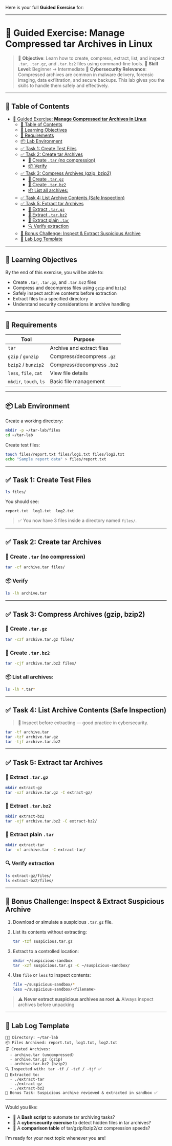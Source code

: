 Here is your full **Guided Exercise** for:

---

# 🎯 Guided Exercise: **Manage Compressed tar Archives in Linux**

> 🧰 **Objective**: Learn how to create, compress, extract, list, and inspect `.tar`, `.tar.gz`, and `.tar.bz2` files using command-line tools.
> 🧠 **Skill Level**: Beginner → Intermediate
> 🔐 **Cybersecurity Relevance**: Compressed archives are common in malware delivery, forensic imaging, data exfiltration, and secure backups. This lab gives you the skills to handle them safely and effectively.

---

## 🧭 Table of Contents

- [🎯 Guided Exercise: **Manage Compressed tar Archives in Linux**](#-guided-exercise-manage-compressed-tar-archives-in-linux)
  - [🧭 Table of Contents](#-table-of-contents)
  - [📘 Learning Objectives](#-learning-objectives)
  - [🧰 Requirements](#-requirements)
  - [📦 Lab Environment](#-lab-environment)
  - [✅ Task 1: Create Test Files](#-task-1-create-test-files)
  - [✅ Task 2: Create tar Archives](#-task-2-create-tar-archives)
    - [🔧 Create `.tar` (no compression)](#-create-tar-no-compression)
    - [📦 Verify](#-verify)
  - [✅ Task 3: Compress Archives (gzip, bzip2)](#-task-3-compress-archives-gzip-bzip2)
    - [🔧 Create `.tar.gz`](#-create-targz)
    - [🔧 Create `.tar.bz2`](#-create-tarbz2)
    - [📦 List all archives:](#-list-all-archives)
  - [✅ Task 4: List Archive Contents (Safe Inspection)](#-task-4-list-archive-contents-safe-inspection)
  - [✅ Task 5: Extract tar Archives](#-task-5-extract-tar-archives)
    - [📂 Extract `.tar.gz`](#-extract-targz)
    - [📂 Extract `.tar.bz2`](#-extract-tarbz2)
    - [📂 Extract plain `.tar`](#-extract-plain-tar)
    - [🔍 Verify extraction](#-verify-extraction)
  - [🧪 Bonus Challenge: Inspect \& Extract Suspicious Archive](#-bonus-challenge-inspect--extract-suspicious-archive)
  - [📝 Lab Log Template](#-lab-log-template)

---

## 📘 Learning Objectives

By the end of this exercise, you will be able to:

* Create `.tar`, `.tar.gz`, and `.tar.bz2` files
* Compress and decompress files using `gzip` and `bzip2`
* Safely inspect archive contents before extraction
* Extract files to a specified directory
* Understand security considerations in archive handling

---

## 🧰 Requirements

| Tool                   | Purpose                    |
| ---------------------- | -------------------------- |
| `tar`                  | Archive and extract files  |
| `gzip` / `gunzip`      | Compress/decompress `.gz`  |
| `bzip2` / `bunzip2`    | Compress/decompress `.bz2` |
| `less`, `file`, `cat`  | View file details          |
| `mkdir`, `touch`, `ls` | Basic file management      |

---

## 📦 Lab Environment

Create a working directory:

```bash
mkdir -p ~/tar-lab/files
cd ~/tar-lab
```

Create test files:

```bash
touch files/report.txt files/log1.txt files/log2.txt
echo "Sample report data" > files/report.txt
```

---

## ✅ Task 1: Create Test Files

```bash
ls files/
```

You should see:

```
report.txt  log1.txt  log2.txt
```

> ✅ You now have 3 files inside a directory named `files/`.

---

## ✅ Task 2: Create tar Archives

### 🔧 Create `.tar` (no compression)

```bash
tar -cf archive.tar files/
```

### 📦 Verify

```bash
ls -lh archive.tar
```

---

## ✅ Task 3: Compress Archives (gzip, bzip2)

### 🔧 Create `.tar.gz`

```bash
tar -czf archive.tar.gz files/
```

### 🔧 Create `.tar.bz2`

```bash
tar -cjf archive.tar.bz2 files/
```

### 📦 List all archives:

```bash
ls -lh *.tar*
```

---

## ✅ Task 4: List Archive Contents (Safe Inspection)

> 🔐 Inspect before extracting — good practice in cybersecurity.

```bash
tar -tf archive.tar
tar -tzf archive.tar.gz
tar -tjf archive.tar.bz2
```

---

## ✅ Task 5: Extract tar Archives

### 📂 Extract `.tar.gz`

```bash
mkdir extract-gz
tar -xzf archive.tar.gz -C extract-gz/
```

### 📂 Extract `.tar.bz2`

```bash
mkdir extract-bz2
tar -xjf archive.tar.bz2 -C extract-bz2/
```

### 📂 Extract plain `.tar`

```bash
mkdir extract-tar
tar -xf archive.tar -C extract-tar/
```

### 🔍 Verify extraction

```bash
ls extract-gz/files/
ls extract-bz2/files/
```

---

## 🧪 Bonus Challenge: Inspect & Extract Suspicious Archive

1. Download or simulate a suspicious `.tar.gz` file.
2. List its contents without extracting:

   ```bash
   tar -tzf suspicious.tar.gz
   ```
3. Extract to a controlled location:

   ```bash
   mkdir ~/suspicious-sandbox
   tar -xzf suspicious.tar.gz -C ~/suspicious-sandbox/
   ```
4. Use `file` or `less` to inspect contents:

   ```bash
   file ~/suspicious-sandbox/*
   less ~/suspicious-sandbox/<filename>
   ```

> ⚠️ **Never extract suspicious archives as root**
> ⚠️ Always inspect archives before unpacking

---

## 📝 Lab Log Template

```text
👨‍💻 Directory: ~/tar-lab
📦 Files Archived: report.txt, log1.txt, log2.txt
🗜️ Created Archives:
  - archive.tar (uncompressed)
  - archive.tar.gz (gzip)
  - archive.tar.bz2 (bzip2)
🔍 Inspected with: tar -tf / -tzf / -tjf ✅
📂 Extracted to:
  - ./extract-tar
  - ./extract-gz
  - ./extract-bz2
🧪 Bonus Task: Suspicious archive reviewed & extracted in sandbox ✅
```

---

Would you like:

* 🧰 A **Bash script** to automate tar archiving tasks?
* 🔐 A **cybersecurity exercise** to detect hidden files in tar archives?
* 📜 A **comparison table** of tar/gzip/bzip2/xz compression speeds?

I'm ready for your next topic whenever you are!
